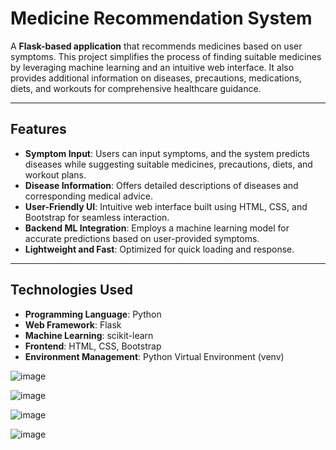# Medicine Recommendation System

A **Flask-based application** that recommends medicines based on user symptoms. This project simplifies the process of finding suitable medicines by leveraging machine learning and an intuitive web interface. It also provides additional information on diseases, precautions, medications, diets, and workouts for comprehensive healthcare guidance.

---

## **Features**

- **Symptom Input**: Users can input symptoms, and the system predicts diseases while suggesting suitable medicines, precautions, diets, and workout plans.
- **Disease Information**: Offers detailed descriptions of diseases and corresponding medical advice.
- **User-Friendly UI**: Intuitive web interface built using HTML, CSS, and Bootstrap for seamless interaction.
- **Backend ML Integration**: Employs a machine learning model for accurate predictions based on user-provided symptoms.
- **Lightweight and Fast**: Optimized for quick loading and response.

---

## **Technologies Used**

- **Programming Language**: Python
- **Web Framework**: Flask
- **Machine Learning**: scikit-learn
- **Frontend**: HTML, CSS, Bootstrap
- **Environment Management**: Python Virtual Environment (venv)

![image](https://github.com/user-attachments/assets/c611af31-f2bb-4c23-93fd-f5cec1859721)

![image](https://github.com/user-attachments/assets/155250d7-663f-4795-81ad-2f3821766a91)

![image](https://github.com/user-attachments/assets/e5fff8bb-290a-400c-b47b-e092b8bff42c)

![image](https://github.com/user-attachments/assets/1221a56b-12d3-4827-b139-624d783cd963)




